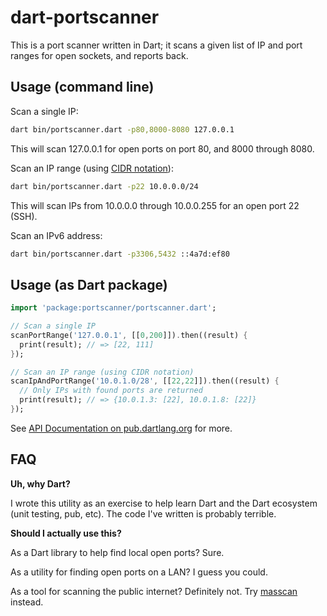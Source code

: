 # dart-portscanner

This is a port scanner written in Dart; it scans a given list of IP and port ranges for open sockets, and reports back.

## Usage (command line)

Scan a single IP:

```bash
dart bin/portscanner.dart -p80,8000-8080 127.0.0.1
```

This will scan 127.0.0.1 for open ports on port 80, and 8000 through 8080.

Scan an IP range (using [CIDR notation](http://en.wikipedia.org/wiki/Classless_Inter-Domain_Routing#CIDR_notation)):

```bash
dart bin/portscanner.dart -p22 10.0.0.0/24
```

This will scan IPs from 10.0.0.0 through 10.0.0.255 for an open port 22 (SSH).

Scan an IPv6 address:

```bash
dart bin/portscanner.dart -p3306,5432 ::4a7d:ef80
```

## Usage (as Dart package)

```dart
import 'package:portscanner/portscanner.dart';

// Scan a single IP
scanPortRange('127.0.0.1', [[0,200]]).then((result) {
  print(result); // => [22, 111]
});

// Scan an IP range (using CIDR notation)
scanIpAndPortRange('10.0.1.0/28', [[22,22]]).then((result) {
  // Only IPs with found ports are returned
  print(result); // => {10.0.1.3: [22], 10.0.1.8: [22]}
});
```

See [API Documentation on pub.dartlang.org](http://www.dartdocs.org/documentation/portscanner/0.0.1/index.html#portscanner/portscanner) for more.

## FAQ

**Uh, why Dart?**

I wrote this utility as an exercise to help learn Dart and the Dart ecosystem (unit testing, pub, etc). The code I've written is probably terrible.

**Should I actually use this?**

As a Dart library to help find local open ports? Sure.

As a utility for finding open ports on a LAN? I guess you could.

As a tool for scanning the public internet? Definitely not. Try [masscan](https://github.com/robertdavidgraham/masscan) instead.